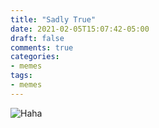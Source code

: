 ```yaml
---
title: "Sadly True"
date: 2021-02-05T15:07:42-05:00
draft: false
comments: true
categories:
- memes
tags:
- memes
---
```


![Haha](/img/2021/IMG_20210205_071847_080.jpg)
